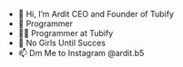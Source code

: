 - 👋 Hi, I’m Ardit CEO and Founder of Tubify
- 👀 Programmer
- 👩‍💻 Programmer at Tubify
- 💞️ No Girls Until Succes
- 📫 Dm Me to Instagram @ardit.b5

<!---
ardit-cpu/ardit-cpu is a ✨ special ✨ repository because its `README.md` (this file) appears on your GitHub profile.
You can click the Preview link to take a look at your changes.
--->
